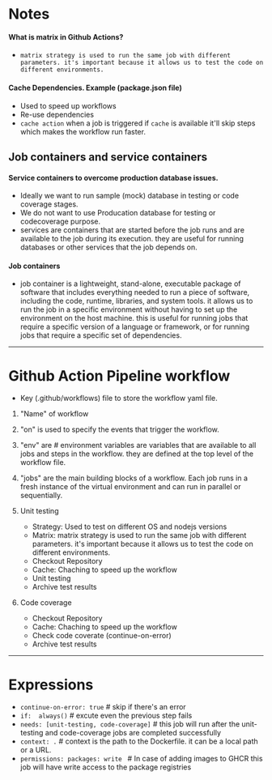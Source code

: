 # Notes
#### What is matrix in Github Actions?
- `matrix strategy is used to run the same job with different parameters. it's important because it allows us to test the code on different environments.`

#### Cache Dependencies.  Example (package.json file)
- Used to speed up workflows
- Re-use dependencies
- `cache action` when a job is triggered if `cache` is available it'll skip steps which makes the workflow run faster.

## Job containers and service containers
#### Service containers to overcome production database issues.
- Ideally we want to run sample (mock) database in testing or code coverage stages.
- We do not want to use Producation database for testing or codecoverage purpose. 
- services are containers that are started before the job runs and are available to the job during its execution. they are useful for running databases or other services that the job depends on. 

#### Job containers 
- job container is a lightweight, stand-alone, executable package of software that includes everything needed to run a piece of software, including the code, runtime, libraries, and system tools. it allows us to run the job in a specific environment without having to set up the environment on the host machine.  this is useful for running jobs that require a specific version of a language or framework, or for running jobs that require a specific set of dependencies. 

---
# Github Action Pipeline workflow
 * Key (.github/workflows) file to store the workflow yaml file.
 1) "Name" of workflow
 2) "on" is used to specify the events that trigger the workflow.
 3) "env" are # environment variables are variables that are available to all jobs and steps in the workflow. they are defined at the top level of the workflow file.
 4) "jobs" are the main building blocks of a workflow. Each job runs in a fresh instance of the virtual environment and can run in parallel or sequentially.

 5) Unit testing
    - Strategy:  Used to test on different OS and nodejs versions
    - Matrix:  matrix strategy is used to run the same job with different parameters. it's important because it allows us to test the code on different environments.
    - Checkout Repository
    - Cache: Chaching to speed up the workflow
    - Unit testing
    - Archive test results

 6) Code coverage
    - Checkout Repository
    - Cache: Chaching to speed up the workflow
    - Check code coverate (continue-on-error)
    - Archive test results


---
# Expressions

- `continue-on-error: true`               # skip if there's an error
- `if:  always()`                         # excute even the previous step fails
- `needs: [unit-testing, code-coverage]`  # this job will run after the unit-testing and code-coverage jobs are completed successfully
- `context: .`  # context is the path to the Dockerfile. it can be a local path or a URL.
-  `permissions: packages: write `        # In case of adding images to GHCR this job will have write access to the package registries